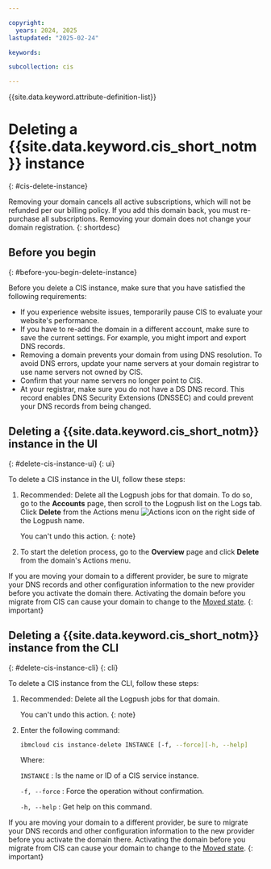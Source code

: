 ```yaml
---

copyright:
  years: 2024, 2025
lastupdated: "2025-02-24"

keywords:

subcollection: cis

---
```


{{site.data.keyword.attribute-definition-list}}

# Deleting a {{site.data.keyword.cis_short_notm}} instance
{: #cis-delete-instance}

Removing your domain cancels all active subscriptions, which will not be refunded per our billing policy. If you add this domain back, you must re-purchase all subscriptions. Removing your domain does not change your
domain registration.
{: shortdesc}

## Before you begin
{: #before-you-begin-delete-instance}

Before you delete a CIS instance, make sure that you have satisfied the following requirements:

* If you experience website issues, temporarily pause CIS to evaluate your website's performance.
* If you have to re-add the domain in a different account, make sure to save the current settings. For example, you might import and export DNS records.
* Removing a domain prevents your domain from using DNS resolution. To avoid DNS errors, update your name servers at your domain registrar to use name servers not owned by CIS.
* Confirm that your name servers no longer point to CIS.
* At your registrar, make sure you do not have a DS DNS record. This record enables DNS Security Extensions (DNSSEC) and could prevent your DNS records from being changed.

## Deleting a {{site.data.keyword.cis_short_notm}} instance in the UI
{: #delete-cis-instance-ui}
{: ui}

To delete a CIS instance in the UI, follow these steps:

1. Recommended: Delete all the Logpush jobs for that domain. To do so, go to the **Accounts** page, then scroll to the Logpush list on the Logs tab. Click **Delete** from the Actions menu ![Actions icon](../icons/action-menu-icon.svg "Actions") on the right side of the Logpush name.

   You can't undo this action.
   {: note}

1. To start the deletion process, go to the **Overview** page and click **Delete** from the domain's Actions menu.

If you are moving your domain to a different provider, be sure to migrate your DNS records and other configuration information to the new provider before you activate the domain there. Activating the domain before you migrate from CIS can cause your domain to change to the [Moved state](/docs/cis?topic=cis-domain-moved-status).
{: important}

## Deleting a {{site.data.keyword.cis_short_notm}} instance from the CLI
{: #delete-cis-instance-cli}
{: cli}

To delete a CIS instance from the CLI, follow these steps:

1. Recommended: Delete all the Logpush jobs for that domain.

   You can't undo this action.
   {: note}

1. Enter the following command:

   ```bash
   ibmcloud cis instance-delete INSTANCE [-f, --force][-h, --help]
   ```

   Where:

   `INSTANCE`
   :    Is the name or ID of a CIS service instance.

   `-f, --force`
   :    Force the operation without confirmation.

   `-h, --help`
   :    Get help on this command.

If you are moving your domain to a different provider, be sure to migrate your DNS records and other configuration information to the new provider before you activate the domain there. Activating the domain before you migrate from CIS can cause your domain to change to the [Moved state](/docs/cis?topic=cis-domain-moved-status).
{: important}

